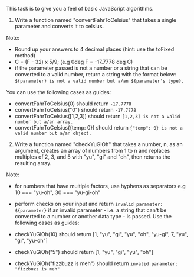 This task is to give you a feel of basic JavaScript algorithms.

1. Write a function named "convertFahrToCelsius" that takes a single parameter and converts it to celsius.


Note:

- Round up your answers to 4 decimal places (hint: use the toFixed method)
- C = (F - 32) x 5/9; (e.g 0deg F = -17.7778 deg C)
- if the parameter passed is not a number or a string that can be converted to a valid number, return a string with the format below:
    `${parameter} is not a valid number but a/an ${parameter's type}.`
    
You can use the following cases as guides:

- convertFahrToCelsius(0) should return `-17.7778`
- convertFahrToCelsius("0") should return `-17.7778`
- convertFahrToCelsius([1,2,3]) should return `[1,2,3] is not a valid number but a/an array.`
- convertFahrToCelsius({temp: 0}) should return `{"temp": 0} is not a valid number but a/an object.`
 

2. Write a function named "checkYuGiOh" that takes a number, n, as an argument, creates an array of numbers from 1 to n and replaces multiples of 2, 3, and 5 with "yu", "gi" and "oh", then returns the resulting array.

Note:

- for numbers that have multiple factors, use hyphens as separators
e.g 10 === "yu-oh", 30 === "yu-gi-oh"
- perform checks on your input and return `invalid parameter: ${parameter}` if an invalid parameter - i.e. a string that can't be converted to a number or another data type - is passed. 
Use the following cases as guides:

- checkYuGiOh(10) should return [1, "yu", "gi", "yu", "oh", "yu-gi", 7, "yu", "gi", "yu-oh"]
- checkYuGiOh("5") should return [1, "yu", "gi", "yu", "oh"]
- checkYuGiOh("fizzbuzz is meh") should return `invalid parameter: "fizzbuzz is meh"`